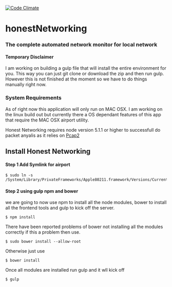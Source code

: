 [![Code Climate](https://codeclimate.com/github/jdcarroll/honestNetworking/badges/gpa.svg)](https://codeclimate.com/github/jdcarroll/honestNetworking)
# honestNetworking
### The complete automated network monitor for local network

#### Temporary Disclaimer

I am working on building a gulp file that will install the entire environment for you. This way you can just git clone or download the zip and then run gulp. However this is not finished at the moment so we have to do things manually right now.

### System Requirements

As of right now this application will only run on MAC OSX.  I am working on the linux build out but currently there a OS dependant features of this app that require the MAC OSX airport utility.

Honest Networking requires node version 5.1.1 or higher to successfull do packet anyalis as it relies on [Pcap2](https://github.com/andygreenegrass/node-pcap)


## Install Honest Networking

#### Step 1 Add Symlink for airport

```
$ sudo ln -s /System/Library/PrivateFrameworks/Apple80211.framework/Versions/Current/Resources/airport/usr/local/bin/airport

```

#### Step 2 using gulp npm and bower 

we are going to now use npm to install all the node modules, bower to install all the frontend tools and gulp to kick off the server. 

```
$ npm install
```

There have been reported problems of bower not installing all the modules correctly if this a problem then use.

```
$ sudo bower install --allow-root
```
Otherwise just use 
```
$ bower install
``` 

Once all modules are installed run gulp and it wll kick off

```
$ gulp
```